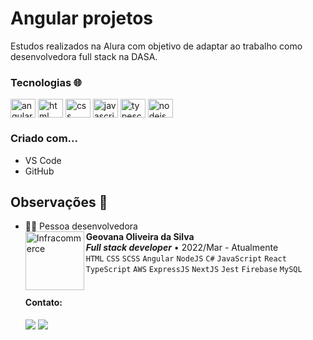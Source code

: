 # Angular projetos

Estudos realizados na Alura com objetivo de adaptar ao trabalho como desenvolvedora full stack na DASA.

### Tecnologias 🌐
<div>
<img align="center" alt="angular" height="30" width="40" src="https://cdn.jsdelivr.net/gh/devicons/devicon/icons/angularjs/angularjs-plain.svg">
<img align="center" alt="html" height="30" width="40" src="https://cdn.jsdelivr.net/gh/devicons/devicon/icons/html5/html5-plain.svg">
<img align="center" alt="css" height="30" width="40" src="https://cdn.jsdelivr.net/gh/devicons/devicon/icons/css3/css3-plain.svg">
<img align="center" alt="javascript" height="30" width="40" src="https://cdn.jsdelivr.net/gh/devicons/devicon/icons/javascript/javascript-original.svg">
<img align="center" alt="typescript" height="30" width="40" src="https://cdn.jsdelivr.net/gh/devicons/devicon/icons/typescript/typescript-plain.svg">
<img align="center" alt="nodejs" height="30" width="40" src="https://cdn.jsdelivr.net/gh/devicons/devicon/icons/nodejs/nodejs-original.svg">
</div>

### Criado com...
- VS Code
- GitHub

## Observações 🎈
  
- 👩‍💻 Pessoa desenvolvedora
    <br>
    <img align="left" height="94px" width="94px" alt="Infracommerce" src="https://user-images.githubusercontent.com/97990410/191845024-ef9de022-ac02-4010-8577-dfcd7ce2a0ce.png"/>
    **Geovana Oliveira da Silva** \
    ***Full stack developer*** • 2022/Mar - Atualmente \
    `HTML` `CSS` `SCSS` `Angular` `NodeJS` `C#` `JavaScript` `React` \
    `TypeScript` `AWS` `ExpressJS` `NextJS` `Jest` `Firebase` `MySQL ` \
    </br>
    #### Contato:
  <a href="https://www.linkedin.com/in/geovanaoliveria/" target="_blank"><img src="https://img.shields.io/badge/-LinkedIn-%230077B5?style=for-the-badge&logo=linkedin&logoColor=white" target="_blank"></a>
  [<img src="https://img.shields.io/badge/Microsoft_Outlook-0078D4?style=for-the-badge&logo=microsoft-outlook&logoColor=white" target="_blank">](mailto:geovanaolis@outlook.com)
